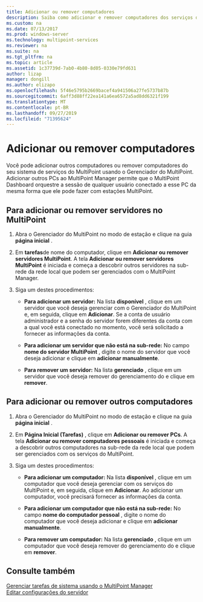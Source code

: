 ```yaml
---
title: Adicionar ou remover computadores
description: Saiba como adicionar e remover computadores dos serviços do MultiPoint.
ms.custom: na
ms.date: 07/13/2017
ms.prod: windows-server
ms.technology: multipoint-services
ms.reviewer: na
ms.suite: na
ms.tgt_pltfrm: na
ms.topic: article
ms.assetid: 1c37739d-7ab0-4b80-8d05-0330e79fd631
author: lizap
manager: dongill
ms.author: elizapo
ms.openlocfilehash: 5f46e5795b2669bacef4a941506a27fe5737b87b
ms.sourcegitcommit: 6aff3d88ff22ea141a6ea6572a5ad8dd6321f199
ms.translationtype: MT
ms.contentlocale: pt-BR
ms.lasthandoff: 09/27/2019
ms.locfileid: "71395624"
---
```

# <a name="add-or-remove-computers"></a>Adicionar ou remover computadores
Você pode adicionar outros computadores ou remover computadores do seu sistema de serviços do MultiPoint usando o Gerenciador do MultiPoint. Adicionar outros PCs ao MultiPoint Manager permite que o MultiPoint Dashboard orquestre a sessão de qualquer usuário conectado a esse PC da mesma forma que ele pode fazer com estações MultiPoint.  
  
## <a name="to-add-or-remove-servers-in-multipoint"></a>Para adicionar ou remover servidores no MultiPoint  
  
1.  Abra o Gerenciador do MultiPoint no modo de estação e clique na guia **página inicial** .  
  
2.  Em **tarefas**de nome do computador, clique em **Adicionar ou remover servidores MultiPoint**. A tela **Adicionar ou remover servidores MultiPoint** é iniciada e começa a descobrir outros servidores na sub-rede da rede local que podem ser gerenciados com o MultiPoint Manager.  
  
3.  Siga um destes procedimentos:  
  
    -   **Para adicionar um servidor:** Na lista **disponível** , clique em um servidor que você deseja gerenciar com o Gerenciador do MultiPoint e, em seguida, clique em **Adicionar**. Se a conta de usuário administrador e a senha do servidor forem diferentes da conta com a qual você está conectado no momento, você será solicitado a fornecer as informações da conta.  
  
    -   **Para adicionar um servidor que não está na sub-rede:** No campo **nome do servidor MultiPoint** , digite o nome do servidor que você deseja adicionar e clique em **adicionar manualmente**.  
  
    -   **Para remover um servidor:** Na lista **gerenciado** , clique em um servidor que você deseja remover do gerenciamento do e clique em **remover**.  
  
## <a name="to-add-or-remove-other-computers"></a>Para adicionar ou remover outros computadores  
  
1.  Abra o Gerenciador do MultiPoint no modo de estação e clique na guia **página inicial** .  
  
2.  Em **Página Inicial (Tarefas)** , clique em **Adicionar ou remover PCs**. A tela **Adicionar ou remover computadores pessoais** é iniciada e começa a descobrir outros computadores na sub-rede da rede local que podem ser gerenciados com os serviços do MultiPoint.  
  
3.  Siga um destes procedimentos:  
  
    -   **Para adicionar um computador:** Na lista **disponível** , clique em um computador que você deseja gerenciar com os serviços do MultiPoint e, em seguida, clique em **Adicionar**. Ao adicionar um computador, você precisará fornecer as informações da conta.  
  
    -   **Para adicionar um computador que não está na sub-rede:** No campo **nome do computador pessoal** , digite o nome do computador que você deseja adicionar e clique em **adicionar manualmente**.  
  
    -   **Para remover um computador:** Na lista **gerenciado** , clique em um computador que você deseja remover do gerenciamento do e clique em **remover**.  
  
## <a name="see-also"></a>Consulte também  
[Gerenciar tarefas de sistema usando o MultiPoint Manager](Manage-System-Tasks-Using-MultiPoint-Manager.md)  
[Editar configurações do servidor](Edit-Server-Settings.md)
